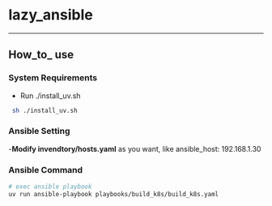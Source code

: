 # lazy_ansible
---

## **How_to_ use**


### System Requirements
  - Run ./install_uv.sh 
  ```bash
   sh ./install_uv.sh
 ``` 

### Ansible Setting
  -**Modify invendtory/hosts.yaml** as you want, like ansible_host: 192.168.1.30



### Ansible Command 
   ```bash
   # exec ansible playbook
   uv run ansible-playbook playbooks/build_k8s/build_k8s.yaml  
   ```
